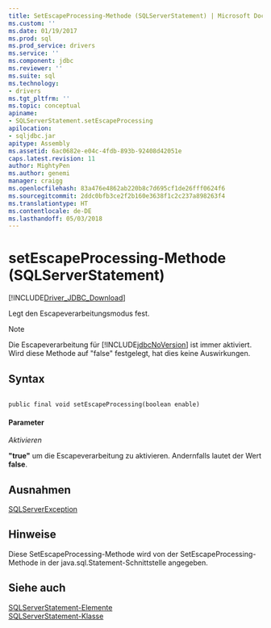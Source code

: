 ```yaml
---
title: SetEscapeProcessing-Methode (SQLServerStatement) | Microsoft Docs
ms.custom: ''
ms.date: 01/19/2017
ms.prod: sql
ms.prod_service: drivers
ms.service: ''
ms.component: jdbc
ms.reviewer: ''
ms.suite: sql
ms.technology:
- drivers
ms.tgt_pltfrm: ''
ms.topic: conceptual
apiname:
- SQLServerStatement.setEscapeProcessing
apilocation:
- sqljdbc.jar
apitype: Assembly
ms.assetid: 6ac0682e-e04c-4fdb-893b-92408d42051e
caps.latest.revision: 11
author: MightyPen
ms.author: genemi
manager: craigg
ms.openlocfilehash: 83a476e4862ab220b8c7d695cf1de26fff0624f6
ms.sourcegitcommit: 2ddc0bfb3ce2f2b160e3638f1c2c237a898263f4
ms.translationtype: HT
ms.contentlocale: de-DE
ms.lasthandoff: 05/03/2018
---
```

# <a name="setescapeprocessing-method-sqlserverstatement"></a>setEscapeProcessing-Methode (SQLServerStatement)
[!INCLUDE[Driver_JDBC_Download](../../../includes/driver_jdbc_download.md)]

  Legt den Escapeverarbeitungsmodus fest.  
  
> [!NOTE]  
>  Die Escapeverarbeitung für [!INCLUDE[jdbcNoVersion](../../../includes/jdbcnoversion_md.md)] ist immer aktiviert. Wird diese Methode auf "false" festgelegt, hat dies keine Auswirkungen.  
  
## <a name="syntax"></a>Syntax  
  
```  
  
public final void setEscapeProcessing(boolean enable)  
```  
  
#### <a name="parameters"></a>Parameter  
 *Aktivieren*  
  
 **"true"** um die Escapeverarbeitung zu aktivieren. Andernfalls lautet der Wert **false**.  
  
## <a name="exceptions"></a>Ausnahmen  
 [SQLServerException](../../../connect/jdbc/reference/sqlserverexception-class.md)  
  
## <a name="remarks"></a>Hinweise  
 Diese SetEscapeProcessing-Methode wird von der SetEscapeProcessing-Methode in der java.sql.Statement-Schnittstelle angegeben.  
  
## <a name="see-also"></a>Siehe auch  
 [SQLServerStatement-Elemente](../../../connect/jdbc/reference/sqlserverstatement-members.md)   
 [SQLServerStatement-Klasse](../../../connect/jdbc/reference/sqlserverstatement-class.md)  
  
  
